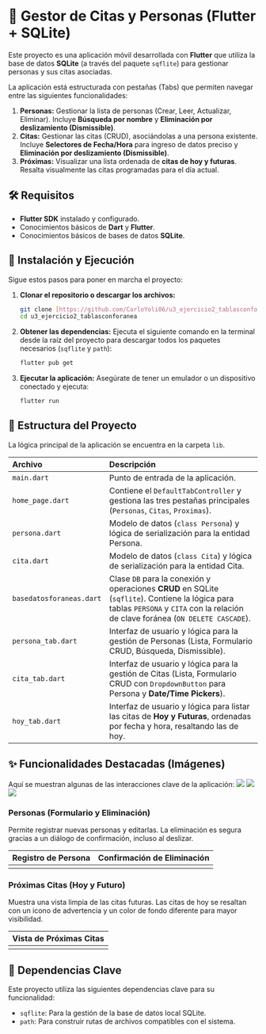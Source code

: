 # 📅 Gestor de Citas y Personas (Flutter + SQLite)

Este proyecto es una aplicación móvil desarrollada con **Flutter** que utiliza la base de datos **SQLite** (a través del paquete `sqflite`) para gestionar personas y sus citas asociadas.

La aplicación está estructurada con pestañas (Tabs) que permiten navegar entre las siguientes funcionalidades:

1.  **Personas:** Gestionar la lista de personas (Crear, Leer, Actualizar, Eliminar). Incluye **Búsqueda por nombre** y **Eliminación por deslizamiento (Dismissible)**.
2.  **Citas:** Gestionar las citas (CRUD), asociándolas a una persona existente. Incluye **Selectores de Fecha/Hora** para ingreso de datos preciso y **Eliminación por deslizamiento (Dismissible)**.
3.  **Próximas:** Visualizar una lista ordenada de **citas de hoy y futuras**. Resalta visualmente las citas programadas para el día actual.

## 🛠️ Requisitos

* **Flutter SDK** instalado y configurado.
* Conocimientos básicos de **Dart** y **Flutter**.
* Conocimientos básicos de bases de datos **SQLite**.

## 🚀 Instalación y Ejecución

Sigue estos pasos para poner en marcha el proyecto:

1.  **Clonar el repositorio o descargar los archivos:**
    ```bash
    git clone [https://github.com/CarloYoli06/u3_ejercicio2_tablasconforanea](https://github.com/CarloYoli06/u3_ejercicio2_tablasconforanea)
    cd u3_ejercicio2_tablasconforanea
    ```

2.  **Obtener las dependencias:**
    Ejecuta el siguiente comando en la terminal desde la raíz del proyecto para descargar todos los paquetes necesarios (`sqflite` y `path`):
    ```bash
    flutter pub get
    ```

3.  **Ejecutar la aplicación:**
    Asegúrate de tener un emulador o un dispositivo conectado y ejecuta:
    ```bash
    flutter run
    ```

## 📂 Estructura del Proyecto

La lógica principal de la aplicación se encuentra en la carpeta `lib`.

| Archivo | Descripción |
| :--- | :--- |
| `main.dart` | Punto de entrada de la aplicación. |
| `home_page.dart` | Contiene el `DefaultTabController` y gestiona las tres pestañas principales (`Personas`, `Citas`, `Proximas`). |
| `persona.dart` | Modelo de datos (`class Persona`) y lógica de serialización para la entidad Persona. |
| `cita.dart` | Modelo de datos (`class Cita`) y lógica de serialización para la entidad Cita. |
| `basedatosforaneas.dart` | Clase `DB` para la conexión y operaciones **CRUD** en SQLite (`sqflite`). Contiene la lógica para tablas `PERSONA` y `CITA` con la relación de clave foránea (`ON DELETE CASCADE`). |
| `persona_tab.dart` | Interfaz de usuario y lógica para la gestión de Personas (Lista, Formulario CRUD, Búsqueda, Dismissible). |
| `cita_tab.dart` | Interfaz de usuario y lógica para la gestión de Citas (Lista, Formulario CRUD con `DropdownButton` para Persona y **Date/Time Pickers**). |
| `hoy_tab.dart` | Interfaz de usuario y lógica para listar las citas de **Hoy y Futuras**, ordenadas por fecha y hora, resaltando las de hoy. |

## ✨ Funcionalidades Destacadas (Imágenes)

Aquí se muestran algunas de las interacciones clave de la aplicación:
![]([ruta/a/la/imagen.extensión](https://github.com/CarloYoli06/u3_ejercicio2_tablasconforanea/blob/main/Eliminar.png))
![]([ruta/a/la/imagen.extensión](https://github.com/CarloYoli06/u3_ejercicio2_tablasconforanea/blob/main/Citasvista.png))
![]([ruta/a/la/imagen.extensión](https://github.com/CarloYoli06/u3_ejercicio2_tablasconforanea/blob/main/Personas.png))

### Personas (Formulario y Eliminación)

Permite registrar nuevas personas y editarlas. La eliminación es segura gracias a un diálogo de confirmación, incluso al deslizar.

| Registro de Persona | Confirmación de Eliminación |
| :---: | :---: |
|  |  |

### Próximas Citas (Hoy y Futuro)

Muestra una vista limpia de las citas futuras. Las citas de hoy se resaltan con un icono de advertencia y un color de fondo diferente para mayor visibilidad.

| Vista de Próximas Citas |
| :---: |
|  |

## 🔗 Dependencias Clave

Este proyecto utiliza las siguientes dependencias clave para su funcionalidad:

* `sqflite`: Para la gestión de la base de datos local SQLite.
* `path`: Para construir rutas de archivos compatibles con el sistema.
